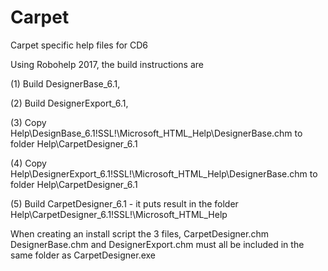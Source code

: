 # Carpet

Carpet specific help files for CD6

Using Robohelp 2017, the build instructions are

(1) Build DesignerBase_6.1,

(2) Build DesignerExport_6.1,

(3) Copy Help\DesignBase_6.1\!SSL!\Microsoft_HTML_Help\DesignerBase.chm to folder Help\CarpetDesigner_6.1

(4) Copy Help\DesignerExport_6.1\!SSL!\Microsoft_HTML_Help\DesignerBase.chm to folder Help\CarpetDesigner_6.1

(5) Build CarpetDesigner_6.1 - it puts result in the folder Help\CarpetDesigner_6.1\!SSL!\Microsoft_HTML_Help

When creating an install script the 3 files, CarpetDesigner.chm DesignerBase.chm and DesignerExport.chm must all be included in the same folder as CarpetDesigner.exe

